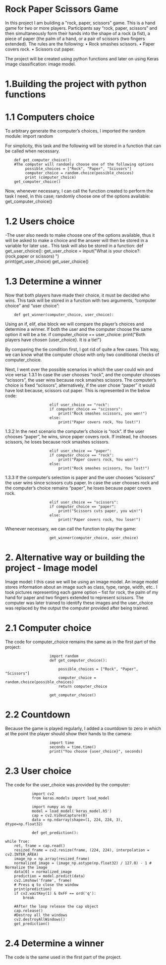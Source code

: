 # Rock Paper Scissors Game

In this project I am building a "rock, paper, scissors" game. This is a hand game for two or more players. Participants say “rock, paper, scissors” and then simultaneously form their hands into the shape of a rock (a fist), a piece of paper (the palm of a hand, or a pair of scissors (two fingers extended). The rules are the following:
•	Rock smashes scissors.
•	Paper covers rock.
•	Scissors cut paper.

The project will be created using python functions and later on using Keras image classification: image model.

# 1.Building the project with python functions

# 1.1 Computers choice
To arbitrary generate the computer’s choices, I imported the random module:
        import random

For simplicity, this task and the following will be stored in a function that can be called when necessary.

        def get_computer_choice():
        #The computer will randomly choose one of the following options
             possible_choices = ["Rock", "Paper", "Scissors"]
             computer_choice = random.choice(possible_choices)
             print (computer_choice)
        get_computer_choice()

Now, whenever necessary, I can call the function created to perform the task I need, in this case; randomly choose one of the options available:
         get_computer_choice()

# 1.2 Users choice
-The user also needs to make choose one of the options available, thus it will be asked to make a choice and the answer will then be stored in a variable for later use.. This task will also be stored in a function:
        def get_user_choice():
            get_user_choice = input("What is your choice?: (rock,paper or scissors) ")  
            print(get_user_choice)
        get_user_choice()

# 1.3 Determine a winner

Now that both players have made their choice, it must be decided who wins. This task will be stored in a function with two arguments, “computer choice” and “user choice”:

        def get_winner(computer_choice, user_choice):
Using an if, elif, else block we will compare the player’s choices and determine a winner. If both the user and the computer choose the           same option it will be a tie. 
         if computer_choice == user_choice:
               print("Both players have chosen {user_choice}. It is a tie!")

By comparing the tie condition first, I got rid of quite a few cases. This way, we can know what the computer chose with only two conditional checks of computer_choice.

Next, I went over the possible scenarios in which the user could win and vice versa:
1.3.1 In case the user chooses “rock”, and the computer chooses “scissors”, the user wins because rock smashes scissors. The computer’s choice is fixed “scissors”, alternatively, if the user chose “paper” it would have lost because, scissors cut paper. This is represented in the below code:
                        
                        elif user_choice == "rock":
                        if computer_choice == "scissors":
                            print("Rock smashes scissors, you won!")
                        else:
                            print("Paper covers rock, You lost!")


1.3.2 In the next scenario the computer’s choice is “rock”. If the user chooses “paper”, he wins, since paper covers rock. If instead, he chooses scissors, he loses because rock smashes scissors. 
                        
                        elif user_choice == "paper":
                        if computer_choice == "rock":
                            print("Paper covers rock, You won!")
                        else:
                            print("Rock smashes scissors, You lost!")

1.3.3 If the computer’s selection is paper and the user chooses “scissors” the user wins since scissors cuts paper. In case the user chooses rock and the computer’s choice remains “paper”, he loses because paper covers rock.
                        
                        elif user_choice == "scissors":
                        if computer_choice == "paper":
                            print("Scissors cuts paper, you win!")
                        else:
                            print("Paper covers rock, You lose!")

Whenever necessary, we can call the function to play the game:
                        
                        get_winner(computer_choice, user_choice)

# 2. Alternative way or building the project - Image model

Image model: I this case we will be using an image model. An image model stores information about an image such as class, type, range, width, etc.. I took pictures representing each game option – fist for rock, the palm of my hand for paper and two fingers extended to represent scissors. The computer was later trained to identify these images and the user_choice was replaced by the output the computer provided after being trained.

# 2.1 Computer choice
The code for computer_choice remains the same as in the first part of the project:

                        import random
                        def get_computer_choice():

                            possible_choices = ["Rock", "Paper", "Scissors"]
                            computer_choice = random.choice(possible_choices)
                            return computer_choice

                        get_computer_choice()

# 2.2 Countdown
Because the game is played regularly, I added a countdown to zero in which at the point the player should show their hands to the camera:

                        import time
                        seconds = time.time()
                        print("You choose {user_choice}", seconds)
# 2.3 User choice
The code for the user_choice was provided by the computer: 

                import cv2
                from keras.models import load_model

                import numpy as np
                model = load_model('keras_model.h5')
                cap = cv2.VideoCapture(0)
                data = np.ndarray(shape=(1, 224, 224, 3), dtype=np.float32)

                def get_prediction():  

    while True: 
        ret, frame = cap.read()
        resized_frame = cv2.resize(frame, (224, 224), interpolation = cv2.INTER_AREA)
        image_np = np.array(resized_frame)
        normalized_image = (image_np.astype(np.float32) / 127.0) - 1 # Normalize the image
        data[0] = normalized_image
        prediction = model.predict(data)
        cv2.imshow('frame', frame)
        # Press q to close the window
        print(prediction)
        if cv2.waitKey(1) & 0xFF == ord('q'):
            break
            
        #After the loop release the cap object
        cap.release()
        #Destroy all the windows
        cv2.destroyAllWindows()
        get_prediction()

# 2.4 Determine a winner
The code is the same used in the first part of the project.




